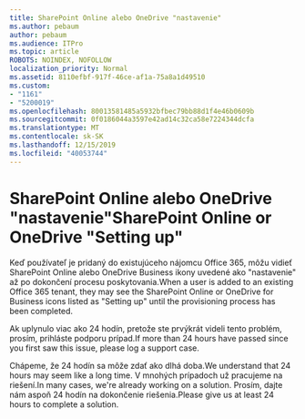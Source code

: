 ```yaml
---
title: SharePoint Online alebo OneDrive "nastavenie"
ms.author: pebaum
author: pebaum
ms.audience: ITPro
ms.topic: article
ROBOTS: NOINDEX, NOFOLLOW
localization_priority: Normal
ms.assetid: 8110efbf-917f-46ce-af1a-75a8a1d49510
ms.custom:
- "1161"
- "5200019"
ms.openlocfilehash: 80013581485a5932bfbec79bb88d1f4e46b0609b
ms.sourcegitcommit: 0f0186044a3597e42ad14c32ca58e7224344dcfa
ms.translationtype: MT
ms.contentlocale: sk-SK
ms.lasthandoff: 12/15/2019
ms.locfileid: "40053744"
---
```

# <a name="sharepoint-online-or-onedrive-setting-up"></a><span data-ttu-id="dde11-102">SharePoint Online alebo OneDrive "nastavenie"</span><span class="sxs-lookup"><span data-stu-id="dde11-102">SharePoint Online or OneDrive "Setting up"</span></span>

<span data-ttu-id="dde11-103">Keď používateľ je pridaný do existujúceho nájomcu Office 365, môžu vidieť SharePoint Online alebo OneDrive Business ikony uvedené ako "nastavenie" až po dokončení procesu poskytovania.</span><span class="sxs-lookup"><span data-stu-id="dde11-103">When a user is added to an existing Office 365 tenant, they may see the SharePoint Online or OneDrive for Business icons listed as "Setting up" until the provisioning process has been completed.</span></span>

<span data-ttu-id="dde11-104">Ak uplynulo viac ako 24 hodín, pretože ste prvýkrát videli tento problém, prosím, prihláste podporu prípad.</span><span class="sxs-lookup"><span data-stu-id="dde11-104">If more than 24 hours have passed since you first saw this issue, please log a support case.</span></span>

<span data-ttu-id="dde11-105">Chápeme, že 24 hodín sa môže zdať ako dlhá doba.</span><span class="sxs-lookup"><span data-stu-id="dde11-105">We understand that 24 hours may seem like a long time.</span></span> <span data-ttu-id="dde11-106">V mnohých prípadoch už pracujeme na riešení.</span><span class="sxs-lookup"><span data-stu-id="dde11-106">In many cases, we're already working on a solution.</span></span> <span data-ttu-id="dde11-107">Prosím, dajte nám aspoň 24 hodín na dokončenie riešenia.</span><span class="sxs-lookup"><span data-stu-id="dde11-107">Please give us at least 24 hours to complete a solution.</span></span>

